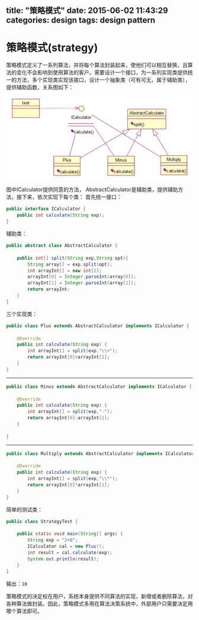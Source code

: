 title: "策略模式"
date: 2015-06-02 11:43:29
categories: design
tags: design pattern
---

# 策略模式(strategy)
策略模式定义了一系列算法，并将每个算法封装起来，使他们可以相互替换，且算法的变化不会影响到使用算法的客户。需要设计一个接口，为一系列实现类提供统一的方法，多个实现类实现该接口，设计一个抽象类（可有可无，属于辅助类），提供辅助函数，关系图如下：

![strategy-uml](/images/strategy-uml.png)

图中ICalculator提供同意的方法，
AbstractCalculator是辅助类，提供辅助方法，接下来，依次实现下每个类：
首先统一接口：

``` java
public interface ICalculator {
	public int calculate(String exp);
}
```

辅助类：

``` java
public abstract class AbstractCalculator {
	
	public int[] split(String exp,String opt){
		String array[] = exp.split(opt);
		int arrayInt[] = new int[2];
		arrayInt[0] = Integer.parseInt(array[0]);
		arrayInt[1] = Integer.parseInt(array[1]);
		return arrayInt;
	}
}
```
<!-- more -->

三个实现类：

``` java
public class Plus extends AbstractCalculator implements ICalculator {

	@Override
	public int calculate(String exp) {
		int arrayInt[] = split(exp,"\\+");
		return arrayInt[0]+arrayInt[1];
	}
}
```

---

``` java
public class Minus extends AbstractCalculator implements ICalculator {

	@Override
	public int calculate(String exp) {
		int arrayInt[] = split(exp,"-");
		return arrayInt[0]-arrayInt[1];
	}

}
```

---

``` java
public class Multiply extends AbstractCalculator implements ICalculator {

	@Override
	public int calculate(String exp) {
		int arrayInt[] = split(exp,"\\*");
		return arrayInt[0]*arrayInt[1];
	}
}
```

简单的测试类：

``` java
public class StrategyTest {

	public static void main(String[] args) {
		String exp = "2+8";
		ICalculator cal = new Plus();
		int result = cal.calculate(exp);
		System.out.println(result);
	}
}
```

输出：`10`

策略模式的决定权在用户，系统本身提供不同算法的实现，新增或者删除算法，对各种算法做封装。因此，策略模式多用在算法决策系统中，外部用户只需要决定用哪个算法即可。
